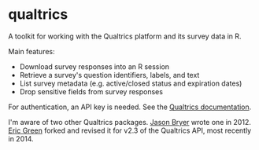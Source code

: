 # qualtrics

A toolkit for working with the Qualtrics platform and its survey data in R.

Main features:

* Download survey responses into an R session
* Retrieve a survey's question identifiers, labels, and text
* List survey metadata (e.g. active/closed status and expiration dates)
* Drop sensitive fields from survey responses

For authentication, an API key is needed. See the [Qualtrics
documentation](https://www.qualtrics.com/support/integrations/api-integration/api-integration).

I'm aware of two other Qualtrics packages. [Jason Bryer](https://github.com/jbryer/qualtrics) 
wrote one in 2012. [Eric  Green](https://github.com/ericpgreen/qualtrics) forked 
and revised it for v2.3 of the Qualtrics API, most recently in 2014.
